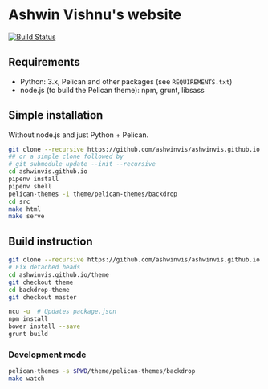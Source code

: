 # Ashwin Vishnu's website

[![Build Status](https://travis-ci.org/ashwinvis/ashwinvis.github.io.svg?branch=master)](https://travis-ci.org/ashwinvis/ashwinvis.github.io)

## Requirements

* Python: 3.x, Pelican and other packages (see `REQUIREMENTS.txt`)
* node.js (to build the Pelican theme): npm, grunt, libsass

## Simple installation

Without node.js and just Python + Pelican.

```sh
git clone --recursive https://github.com/ashwinvis/ashwinvis.github.io.git
## or a simple clone followed by
# git submodule update --init --recursive
cd ashwinvis.github.io
pipenv install
pipenv shell
pelican-themes -i theme/pelican-themes/backdrop
cd src
make html
make serve
```

## Build instruction

```sh
git clone --recursive https://github.com/ashwinvis/ashwinvis.github.io.git
# Fix detached heads
cd ashwinvis.github.io/theme
git checkout theme
cd backdrop-theme
git checkout master

ncu -u  # Updates package.json
npm install
bower install --save
grunt build
```

### Development mode

```sh
pelican-themes -s $PWD/theme/pelican-themes/backdrop
make watch
```
